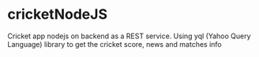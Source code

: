 cricketNodeJS
=============

Cricket app nodejs on backend as a REST service. Using yql (Yahoo Query Language) library to get the cricket score, news and matches info
